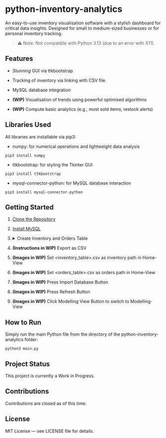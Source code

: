 # python-inventory-analytics

An easy-to-use inventory visualisation software with a stylish dashboard for critical data insights. Designed for small to medium-sized businesses or for personal inventory tracking.


> ⚠️ Note: Not compatible with Python 3.13 (due to an error with X11).

## Features

* *Stunning* GUI via ttkbootstrap
  
* Tracking of inventory via linking with CSV file
  
* MySQL database integration

* **(WIP)** Visualisation of trends using powerful optimised algorithms

* **(WIP)** Compute basic analytics (e.g., most sold items, restock alerts)
  

## Libraries Used

All libraries are installable via pip3:

* numpy: for numerical operations and lightweight data analysis
```
pip3 install numpy
```
* ttkbootstrap: for styling the Tkinter GUI
```
pip3 install ttkbootstrap
```
* mysql-connector-python: for MySQL database interaction
```
pip3 install mysql-connector-python
```

## Getting Started
1. [Clone the Repository](https://docs.github.com/en/repositories/creating-and-managing-repositories/cloning-a-repository)

2. [Install MySQL](https://dev.mysql.com/downloads/)

3. <details> <summary> Create Inventory and Orders Table </summary>
      <details> <summary> Via Spreadsheet </summary>
        <b>(Images in WIP)</b>
    </details>  
  
    <details> <summary> Via CSV </summary>
        <b>(Images in WIP)</b>
    </details>
  </details>

4. **(Instructions in WIP)** Export as CSV

5. **(Images in WIP)** Set <inventory_table>.csv as inventory path in Home-View

6. **(Images in WIP)** Set <orders_table>.csv as orders path in Home-View

7. **(Images in WIP)** Press Import Database Button

8. **(Images in WIP)** Press Refresh Button

9. **(Images in WIP)** Click Modelling View Button to switch to Modelling-View 


## How to Run

Simply run the main Python file from the directory of the python-inventory-analytics folder:

```
python3 main.py
```


## Project Status

This project is currently a Work in Progress. 


## Contributions

Contributions are closed as of this time. 

## License

MIT License — see LICENSE file for details.
